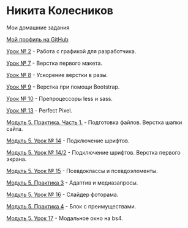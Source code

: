 

# Никита Колесников

Мои домашние задания

[Мой профиль на GitHub](https://github.com/Neecsman)

[Урок № 2](https://github.com/Neecsman/neecsman.github.io/tree/master/Lesson_2) - Работа с графикой для разработчика.

[Урок № 7](https://neecsman.github.io/Lesson_7/src/) - Верстка первого макета. 

[Урок № 8](https://neecsman.github.io/Lesson_8/src/) - Ускорение верстки в разы. 

[Урок № 9](https://neecsman.github.io/Lesson_9/src/) - Верстка при помощи Bootstrap. 

[Урок № 10](https://github.com/Neecsman/neecsman.github.io/tree/master/Lesson_10/src) - Препроцессоры less и sass. 

[Урок № 13](https://neecsman.github.io/Lesson-13/src) - Perfect Pixel. 

[Модуль 5. Практика. Часть 1.](https://neecsman.github.io/Lesson_5:1) - Подготовка файлов. Верстка шапки сайта.

[Модуль 5. Урок № 14](https://neecsman.github.io/Lesson_5:1:14/src) - Подключение шрифтов.

[Модуль 5. Урок № 14/2](https://neecsman.github.io/Lesson_5:1/src) - Подключение шрифтов. Верстка первого экрана.

[Модуль 5. Урок № 15](https://neecsman.github.io/Lesson_5:15/) - Псевдоклассы и псевдоэлементы.

[Модуль 5. Практика 3](https://neecsman.github.io/Lesson_5:1/src/) - Адаптив и медиазапросы.

[Модуль 5. Урок № 16](https://neecsman.github.io/lesson_5:16/src/) - Слайдер фоторама.

[Модуль 5. Практика 4](https://neecsman.github.io/Lesson_5:1/src/) - Блок с преимуществами.

[Модуль 5. Урок 17](https://neecsman.github.io/Lesson%205:17/) - Модальное окно на bs4.
